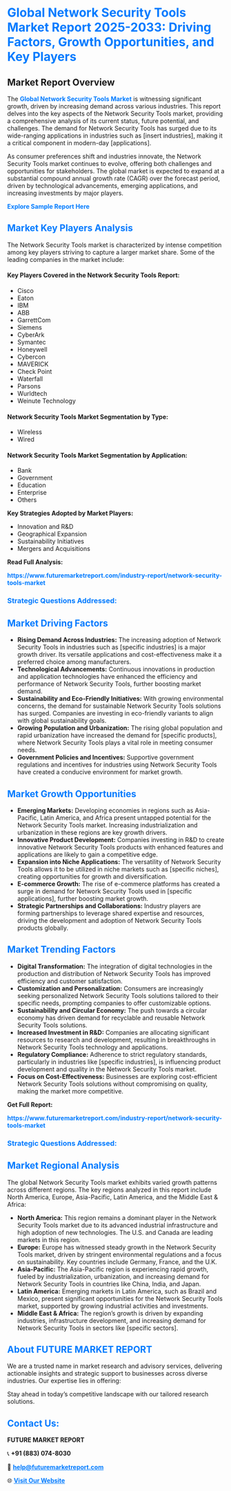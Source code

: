 <h1 style="color: #007BFF;">Global Network Security Tools Market Report 2025-2033: Driving Factors, Growth Opportunities, and Key Players</h1>

<section id="overview">
<h2>Market Report Overview</h2>
<p>The <a href="https://www.futuremarketreport.com/industry-report/network-security-tools-market" style="color: #007BFF; text-decoration: none;"><strong>Global Network Security Tools Market</strong></a> is witnessing significant growth, driven by increasing demand across various industries. This report delves into the key aspects of the Network Security Tools market, providing a comprehensive analysis of its current status, future potential, and challenges. The demand for Network Security Tools has surged due to its wide-ranging applications in industries such as [insert industries], making it a critical component in modern-day [applications].</p>
<p>As consumer preferences shift and industries innovate, the Network Security Tools market continues to evolve, offering both challenges and opportunities for stakeholders. The global market is expected to expand at a substantial compound annual growth rate (CAGR) over the forecast period, driven by technological advancements, emerging applications, and increasing investments by major players.</p>
</section>

<section id="overview">
<p><a href="https://www.futuremarketreport.com/request-sample/reportId=91874" style="color: #007BFF; text-decoration: none;"><strong>Explore Sample Report Here</strong></a></p>
</section>

<section id="key-players">
<h2 style="color: #007BFF;">Market Key Players Analysis</h2>
<p>The Network Security Tools market is characterized by intense competition among key players striving to capture a larger market share. Some of the leading companies in the market include:</p>
<h4>Key Players Covered in the Network Security Tools Report:</h4>
<ul><li>Cisco</li><li>Eaton</li><li>IBM</li><li>ABB</li><li>GarrettCom</li><li>Siemens</li><li>CyberArk</li><li>Symantec</li><li>Honeywell</li><li>Cybercon</li><li>MAVERICK</li><li>Check Point</li><li>Waterfall</li><li>Parsons</li><li>Wurldtech</li><li>Weinute Technology</li></ul>
<h4>Network Security Tools Market Segmentation by Type:</h4>
<ul><li>Wireless</li><li>Wired</li></ul>

<h4>Network Security Tools Market Segmentation by Application:</h4>
<ul><li>Bank</li><li>Government</li><li>Education</li><li>Enterprise</li><li>Others</li></ul>
<p><strong>Key Strategies Adopted by Market Players:</strong></p>
<ul>
<li>Innovation and R&D</li>
<li>Geographical Expansion</li>
<li>Sustainability Initiatives</li>
<li>Mergers and Acquisitions</li>
</ul>
</section>

<section>
<p><strong>Read Full Analysis: </strong></p><a href="https://www.futuremarketreport.com/industry-report/network-security-tools-market" style="color: #007BFF; text-decoration: none;"><strong>https://www.futuremarketreport.com/industry-report/network-security-tools-market</strong></a>
<h3 style="color: #007BFF;">Strategic Questions Addressed:</h3>
</section>

<section id="driving-factors">
<h2 style="color: #007BFF;">Market Driving Factors</h2>
<ul>
<li><strong>Rising Demand Across Industries:</strong> The increasing adoption of Network Security Tools in industries such as [specific industries] is a major growth driver. Its versatile applications and cost-effectiveness make it a preferred choice among manufacturers.</li>
<li><strong>Technological Advancements:</strong> Continuous innovations in production and application technologies have enhanced the efficiency and performance of Network Security Tools, further boosting market demand.</li>
<li><strong>Sustainability and Eco-Friendly Initiatives:</strong> With growing environmental concerns, the demand for sustainable Network Security Tools solutions has surged. Companies are investing in eco-friendly variants to align with global sustainability goals.</li>
<li><strong>Growing Population and Urbanization:</strong> The rising global population and rapid urbanization have increased the demand for [specific products], where Network Security Tools plays a vital role in meeting consumer needs.</li>
<li><strong>Government Policies and Incentives:</strong> Supportive government regulations and incentives for industries using Network Security Tools have created a conducive environment for market growth.</li>
</ul>
</section>

<section id="growth-opportunities">
<h2 style="color: #007BFF;">Market Growth Opportunities</h2>
<ul>
<li><strong>Emerging Markets:</strong> Developing economies in regions such as Asia-Pacific, Latin America, and Africa present untapped potential for the Network Security Tools market. Increasing industrialization and urbanization in these regions are key growth drivers.</li>
<li><strong>Innovative Product Development:</strong> Companies investing in R&D to create innovative Network Security Tools products with enhanced features and applications are likely to gain a competitive edge.</li>
<li><strong>Expansion into Niche Applications:</strong> The versatility of Network Security Tools allows it to be utilized in niche markets such as [specific niches], creating opportunities for growth and diversification.</li>
<li><strong>E-commerce Growth:</strong> The rise of e-commerce platforms has created a surge in demand for Network Security Tools used in [specific applications], further boosting market growth.</li>
<li><strong>Strategic Partnerships and Collaborations:</strong> Industry players are forming partnerships to leverage shared expertise and resources, driving the development and adoption of Network Security Tools products globally.</li>
</ul>
</section>

<section id="trending-factors">
<h2 style="color: #007BFF;">Market Trending Factors</h2>
<ul>
<li><strong>Digital Transformation:</strong> The integration of digital technologies in the production and distribution of Network Security Tools has improved efficiency and customer satisfaction.</li>
<li><strong>Customization and Personalization:</strong> Consumers are increasingly seeking personalized Network Security Tools solutions tailored to their specific needs, prompting companies to offer customizable options.</li>
<li><strong>Sustainability and Circular Economy:</strong> The push towards a circular economy has driven demand for recyclable and reusable Network Security Tools solutions.</li>
<li><strong>Increased Investment in R&D:</strong> Companies are allocating significant resources to research and development, resulting in breakthroughs in Network Security Tools technology and applications.</li>
<li><strong>Regulatory Compliance:</strong> Adherence to strict regulatory standards, particularly in industries like [specific industries], is influencing product development and quality in the Network Security Tools market.</li>
<li><strong>Focus on Cost-Effectiveness:</strong> Businesses are exploring cost-efficient Network Security Tools solutions without compromising on quality, making the market more competitive.</li>
</ul>
</section>

<section>
<p><strong>Get Full Report: </strong></p><a href="https://www.futuremarketreport.com/industry-report/network-security-tools-market" style="color: #007BFF; text-decoration: none;"><strong>https://www.futuremarketreport.com/industry-report/network-security-tools-market</strong></a>
<h3 style="color: #007BFF;">Strategic Questions Addressed:</h3>
</section>


<section id="regional-analysis">
<h2 style="color: #007BFF;">Market Regional Analysis</h2>
<p>The global Network Security Tools market exhibits varied growth patterns across different regions. The key regions analyzed in this report include North America, Europe, Asia-Pacific, Latin America, and the Middle East & Africa:</p>
<ul>
<li><strong>North America:</strong> This region remains a dominant player in the Network Security Tools market due to its advanced industrial infrastructure and high adoption of new technologies. The U.S. and Canada are leading markets in this region.</li>
<li><strong>Europe:</strong> Europe has witnessed steady growth in the Network Security Tools market, driven by stringent environmental regulations and a focus on sustainability. Key countries include Germany, France, and the U.K.</li>
<li><strong>Asia-Pacific:</strong> The Asia-Pacific region is experiencing rapid growth, fueled by industrialization, urbanization, and increasing demand for Network Security Tools in countries like China, India, and Japan.</li>
<li><strong>Latin America:</strong> Emerging markets in Latin America, such as Brazil and Mexico, present significant opportunities for the Network Security Tools market, supported by growing industrial activities and investments.</li>
<li><strong>Middle East & Africa:</strong> The region’s growth is driven by expanding industries, infrastructure development, and increasing demand for Network Security Tools in sectors like [specific sectors].</li>
</ul>
</section>

<footer>
<h2 style="color: #007BFF;">About FUTURE MARKET REPORT</h2>
<p>We are a trusted name in market research and advisory services, delivering actionable insights and strategic support to businesses across diverse industries. Our expertise lies in offering:</p>

<p>Stay ahead in today’s competitive landscape with our tailored research solutions.</p>

<h2 style="color: #007BFF;">Contact Us:</h2>
<p><strong>FUTURE MARKET REPORT</strong></p>
<p>📞 <strong>+91 (883) 074-8030</strong></p>
<p>📧 <strong><a href="mailto:help@futuremarketreport.com" style="color: #007BFF;">help@futuremarketreport.com</a></strong></p>
<p>🌐 <strong><a href="https://www.futuremarketreport.com/" style="color: #007BFF;">Visit Our Website</a></strong></p>
</footer>